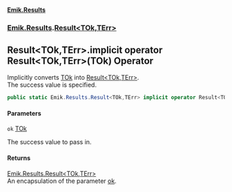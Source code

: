 #### [Emik.Results](index.md 'index')
### [Emik.Results](Emik.Results.md 'Emik.Results').[Result&lt;TOk,TErr&gt;](Result{TOk,TErr}.md 'Emik.Results.Result<TOk,TErr>')

## Result<TOk,TErr>.implicit operator Result<TOk,TErr>(TOk) Operator

Implicitly converts [TOk](Result{TOk,TErr}.md#Emik.Results.Result_TOk,TErr_.TOk 'Emik.Results.Result<TOk,TErr>.TOk') into [Result&lt;TOk,TErr&gt;](Result{TOk,TErr}.md 'Emik.Results.Result<TOk,TErr>').  
The success value is specified.

```csharp
public static Emik.Results.Result<TOk,TErr> implicit operator Result<TOk,TErr>(TOk ok);
```
#### Parameters

<a name='Emik.Results.Result_TOk,TErr_.op_ImplicitEmik.Results.Result_TOk,TErr_(TOk).ok'></a>

`ok` [TOk](Result{TOk,TErr}.md#Emik.Results.Result_TOk,TErr_.TOk 'Emik.Results.Result<TOk,TErr>.TOk')

The success value to pass in.

#### Returns
[Emik.Results.Result&lt;](Result{TOk,TErr}.md 'Emik.Results.Result<TOk,TErr>')[TOk](Result{TOk,TErr}.md#Emik.Results.Result_TOk,TErr_.TOk 'Emik.Results.Result<TOk,TErr>.TOk')[,](Result{TOk,TErr}.md 'Emik.Results.Result<TOk,TErr>')[TErr](Result{TOk,TErr}.md#Emik.Results.Result_TOk,TErr_.TErr 'Emik.Results.Result<TOk,TErr>.TErr')[&gt;](Result{TOk,TErr}.md 'Emik.Results.Result<TOk,TErr>')  
An encapsulation of the parameter [ok](Result{TOk,TErr}.op_Implicit(TOk).md#Emik.Results.Result_TOk,TErr_.op_ImplicitEmik.Results.Result_TOk,TErr_(TOk).ok 'Emik.Results.Result<TOk,TErr>.op_Implicit Emik.Results.Result<TOk,TErr>(TOk).ok').